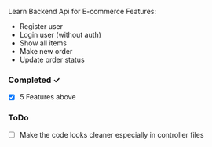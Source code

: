 Learn Backend Api for E-commerce
Features:
- Register user
- Login user (without auth)
- Show all items
- Make new order
- Update order status

### Completed ✓
- [x] 5 Features above

### ToDo
- [ ] Make the code looks cleaner especially in controller files

